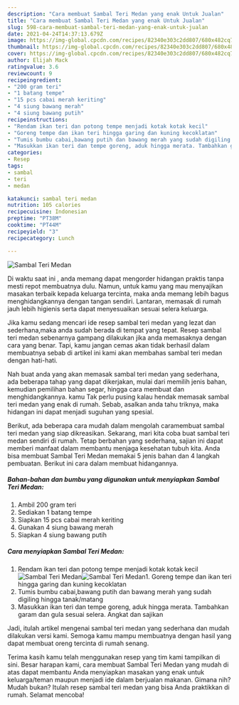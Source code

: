 ```yaml
---
description: "Cara membuat Sambal Teri Medan yang enak Untuk Jualan"
title: "Cara membuat Sambal Teri Medan yang enak Untuk Jualan"
slug: 598-cara-membuat-sambal-teri-medan-yang-enak-untuk-jualan
date: 2021-04-24T14:37:13.679Z
image: https://img-global.cpcdn.com/recipes/82340e303c2dd807/680x482cq70/sambal-teri-medan-foto-resep-utama.jpg
thumbnail: https://img-global.cpcdn.com/recipes/82340e303c2dd807/680x482cq70/sambal-teri-medan-foto-resep-utama.jpg
cover: https://img-global.cpcdn.com/recipes/82340e303c2dd807/680x482cq70/sambal-teri-medan-foto-resep-utama.jpg
author: Elijah Mack
ratingvalue: 3.6
reviewcount: 9
recipeingredient:
- "200 gram teri"
- "1 batang tempe"
- "15 pcs cabai merah keriting"
- "4 siung bawang merah"
- "4 siung bawang putih"
recipeinstructions:
- "Rendam ikan teri dan potong tempe menjadi kotak kotak kecil"
- "Goreng tempe dan ikan teri hingga garing dan kuning kecoklatan"
- "Tumis bumbu cabai,bawang putih dan bawang merah yang sudah digiling hingga tanak/matang"
- "Masukkan ikan teri dan tempe goreng, aduk hingga merata. Tambahkan garam dan gula sesuai selera. Angkat dan sajikan"
categories:
- Resep
tags:
- sambal
- teri
- medan

katakunci: sambal teri medan 
nutrition: 105 calories
recipecuisine: Indonesian
preptime: "PT38M"
cooktime: "PT44M"
recipeyield: "3"
recipecategory: Lunch

---
```



![Sambal Teri Medan](https://img-global.cpcdn.com/recipes/82340e303c2dd807/680x482cq70/sambal-teri-medan-foto-resep-utama.jpg)

Di waktu  saat ini , anda memang dapat mengorder hidangan praktis tanpa mesti repot membuatnya dulu. Namun, untuk kamu yang mau menyajikan masakan terbaik kepada keluarga tercinta, maka anda memang lebih bagus menghidangkannya dengan tangan sendiri. Lantaran, memasak di rumah jauh lebih higienis serta dapat menyesuaikan sesuai selera keluarga.

Jika kamu sedang mencari ide resep sambal teri medan yang lezat dan sederhana,maka anda sudah berada di tempat yang tepat. Resep sambal teri medan  sebenarnya gampang dilakukan jika anda memasaknya dengan cara yang benar. Tapi, kamu jangan cemas akan tidak berhasil dalam membuatnya 
sebab di artikel ini kami akan membahas sambal teri medan dengan hati-hati.  



Nah buat anda yang akan memasak sambal teri medan yang sederhana, ada beberapa tahap yang dapat dikerjakan, mulai dari memilih jenis bahan, kemudian pemilihan bahan segar, hingga cara membuat dan menghidangkannya. kamu Tak perlu pusing kalau hendak memasak sambal teri medan yang enak di rumah. Sebab, asalkan anda  tahu triknya, maka hidangan ini dapat menjadi suguhan yang spesial.

Berikut, ada beberapa cara mudah dalam mengolah caramembuat sambal teri medan yang siap dikreasikan. Sekarang, mari kita coba buat sambal teri medan sendiri di rumah. Tetap berbahan yang sederhana, sajian ini dapat memberi manfaat dalam membantu menjaga kesehatan tubuh kita. Anda bisa membuat Sambal Teri Medan memakai 5 jenis bahan dan 4 langkah pembuatan. Berikut ini cara dalam membuat hidangannya.

<!--inarticleads1-->

##### Bahan-bahan dan bumbu yang digunakan untuk menyiapkan Sambal Teri Medan:

1. Ambil 200 gram teri
1. Sediakan 1 batang tempe
1. Siapkan 15 pcs cabai merah keriting
1. Gunakan 4 siung bawang merah
1. Siapkan 4 siung bawang putih




<!--inarticleads2-->

##### Cara menyiapkan Sambal Teri Medan:

1. Rendam ikan teri dan potong tempe menjadi kotak kotak kecil
<img src="https://img-global.cpcdn.com/steps/80dd717d7b4e3659/160x128cq70/sambal-teri-medan-langkah-memasak-1-foto.jpg" alt="Sambal Teri Medan"><img src="https://img-global.cpcdn.com/steps/c82e6b7e388b233a/160x128cq70/sambal-teri-medan-langkah-memasak-1-foto.jpg" alt="Sambal Teri Medan">1. Goreng tempe dan ikan teri hingga garing dan kuning kecoklatan
1. Tumis bumbu cabai,bawang putih dan bawang merah yang sudah digiling hingga tanak/matang
1. Masukkan ikan teri dan tempe goreng, aduk hingga merata. Tambahkan garam dan gula sesuai selera. Angkat dan sajikan




Jadi, itulah artikel mengenai  sambal teri medan  yang sederhana dan mudah dilakukan versi kami. Semoga kamu mampu membuatnya dengan hasil yang dapat membuat oreng tercinta di rumah senang. 

Terima kasih kamu telah menggunakan resep yang tim kami tampilkan di sini. Besar harapan kami, cara membuat  Sambal Teri Medan yang mudah di atas dapat membantu Anda menyiapkan masakan yang enak untuk keluarga/teman maupun menjadi ide dalam berjualan makanan. Gimana nih? Mudah bukan? Itulah resep sambal teri medan yang bisa Anda praktikkan di rumah. Selamat mencoba!


